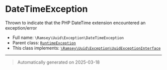 
# DateTimeException

Thrown to indicate that the PHP DateTime extension encountered an exception/error



* Full name: `\Ramsey\Uuid\Exception\DateTimeException`
* Parent class: [`RuntimeException`](../../../RuntimeException.md)
* This class implements:
[`\Ramsey\Uuid\Exception\UuidExceptionInterface`](./UuidExceptionInterface.md)






***
> Automatically generated on 2025-03-18
